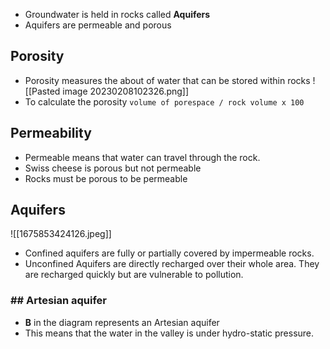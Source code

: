 - Groundwater is held in rocks called **Aquifers**
- Aquifers are permeable and porous

## Porosity 
- Porosity measures the about of water that can be stored within rocks
![[Pasted image 20230208102326.png]]
- To calculate the porosity `volume of porespace / rock volume x 100`

## Permeability
- Permeable means that water can travel through the rock. 
- Swiss cheese is porous but not permeable
- Rocks must be porous to be permeable

## Aquifers

![[1675853424126.jpeg]]
- Confined aquifers are fully or partially covered by impermeable rocks.
- Unconfined Aquifers are directly recharged over their whole area. They are recharged quickly but are vulnerable to pollution.
### ## Artesian aquifer
- **B** in the diagram represents an Artesian aquifer
- This means that the water in the valley is under hydro-static pressure.